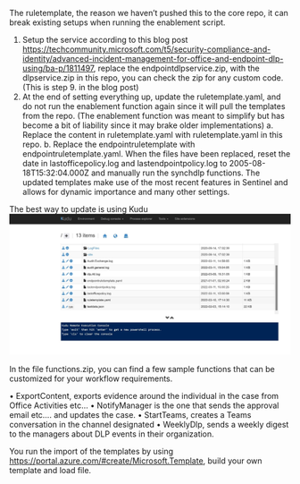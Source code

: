 The ruletemplate, the reason we haven’t pushed this to the core repo, it can break existing setups when running the enablement script. 

1.	Setup the service according to this blog post https://techcommunity.microsoft.com/t5/security-compliance-and-identity/advanced-incident-management-for-office-and-endpoint-dlp-using/ba-p/1811497, replace the endpointdlpservice.zip, with the dlpservice.zip in this repo, you can check the zip for any custom code. (This is step 9. in the blog post)
2.	At the end of setting everything up, update the ruletemplate.yaml, and do not run the enablement function again since it will pull the templates from the repo. (The enablement function was meant to simplify but has become a bit of liability since it may brake older implementations)
a.	Replace the content in ruletemplate.yaml with ruletemplate.yaml in this repo.
b.	Replace the endpointruletemplate with endpointruletemplate.yaml.
When the files have been replaced, reset the date in lastofficepolicy.log and lastendpointpolicy.log to 2005-08-18T15:32:04.000Z and manually run the synchdlp functions. The updated templates make use of the most recent features in Sentinel and allows for dynamic importance and many other settings.

The best way to update is using Kudu   
![Kudu](./kudu.jpg)


In the file functions.zip, you can find a few sample functions that can be customized for your workflow requirements.

•	ExportContent, exports evidence around the individual in the case from Office Activities etc…
•	NotifyManager is the one that sends the approval email etc…. and updates the case.
•	StartTeams, creates a Teams conversation in the channel designated
•	WeeklyDlp, sends a weekly digest to the managers about DLP events in their organization.

You run the import of the templates by using https://portal.azure.com/#create/Microsoft.Template, build your own template and load file.
